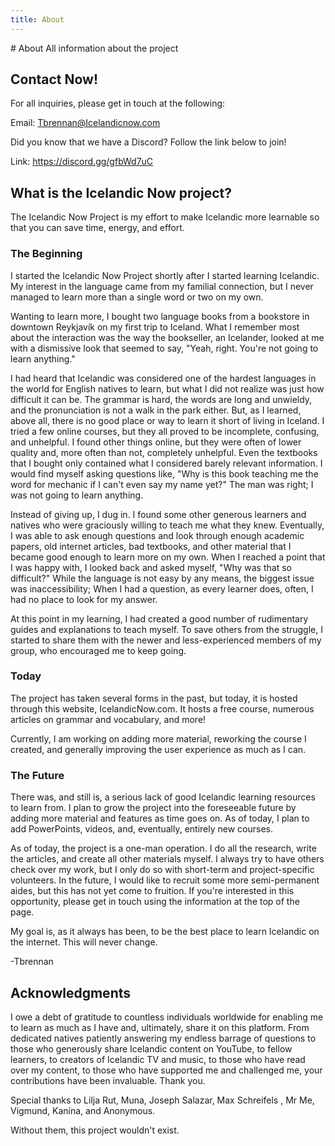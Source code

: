 ```yaml
---
title: About
---
```


<div style={{textAlign: 'center'}}>
  # About
  All information about the project
</div>

## Contact Now!

For all inquiries, please get in touch at the following:

Email: Tbrennan@Icelandicnow.com


Did you know that we have a Discord? Follow the link below to join!

Link: https://discord.gg/gfbWd7uC

## What is the Icelandic Now project?

The Icelandic Now Project is my effort to make Icelandic more learnable so that you can save time, energy, and effort. 


### The Beginning

I started the Icelandic Now Project shortly after I started learning Icelandic. My interest in the language came from my familial connection, but I never managed to learn more than a single word or two on my own.

Wanting to learn more, I bought two language books from a bookstore in downtown Reykjavík on my first trip to Iceland. What I remember most about the interaction was the way the bookseller, an Icelander, looked at me with a dismissive look that seemed to say, "Yeah, right. You're not going to learn anything." 

I had heard that Icelandic was considered one of the hardest languages in the world for English natives to learn, but what I did not realize was just how difficult it can be. The grammar is hard, the words are long and unwieldy, and the pronunciation is not a walk in the park either. But, as I learned, above all, there is no good place or way to learn it short of living in Iceland. I tried a few online courses, but they all proved to be incomplete, confusing, and unhelpful. I found other things online, but they were often of lower quality and, more often than not, completely unhelpful. Even the textbooks that I bought only contained what I considered barely relevant information. I would find myself asking questions like, "Why is this book teaching me the word for mechanic if I can't even say my name yet?" The man was right; I was not going to learn anything.


Instead of giving up, I dug in. I found some other generous learners and natives who were graciously willing to teach me what they knew. Eventually, I was able to ask enough questions and look through enough academic papers, old internet articles, bad textbooks, and other material that I became good enough to learn more on my own. When I reached a point that I was happy with, I looked back and asked myself, "Why was that so difficult?" While the language is not easy by any means, the biggest issue was inaccessibility; When I had a question, as every learner does, often, I had no place to look for my answer.


At this point in my learning, I had created a good number of rudimentary guides and explanations to teach myself. To save others from the struggle, I started to share them with the newer and less-experienced members of my group, who encouraged me to keep going.


### Today

The project has taken several forms in the past, but today, it is  hosted through this website, IcelandicNow.com. It hosts a free course, numerous articles on grammar and vocabulary, and more!

Currently, I am working on adding more material, reworking the course I created, and generally improving the user experience as much as I can. 

### The Future

There was, and still is, a serious lack of good Icelandic learning resources to learn from. I plan to grow the project into the foreseeable future by adding more material and features as time goes on. As of today, I plan to add PowerPoints, videos, and, eventually, entirely new courses.

As of today, the project is a one-man operation. I do all the research, write the articles, and create all other materials myself. I always try to have others check over my work, but I only do so with short-term and project-specific volunteers. In the future, I would like to recruit some more semi-permanent aides, but this has not yet come to fruition. If you're interested in this opportunity, please get in touch using the information at the top of the page.


My goal is, as it always has been, to be the best place to learn Icelandic on the internet. This will never change.


-Tbrennan

## Acknowledgments

I owe a debt of gratitude to countless individuals worldwide for enabling me to learn as much as I have and, ultimately, share it on this platform. From dedicated natives patiently answering my endless barrage of questions to those who generously share Icelandic content on YouTube, to fellow learners, to creators of Icelandic TV and music, to those who have read over my content, to those who have supported me and challenged me, your contributions have been invaluable. Thank you.


Special thanks to Lilja Rut, Muna, Joseph Salazar, Max Schreifels , Mr Me, Vigmund, Kanína, and Anonymous.


Without them, this project wouldn't exist. 
